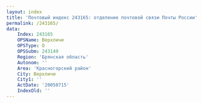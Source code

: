 ```yaml
---
layout: index
title: 'Почтовый индекс 243165: отделение почтовой связи Почты России'
permalink: /243165/
data:
    Index: 243165
    OPSName: Верхличи
    OPSType: О
    OPSSubm: 243149
    Region: 'Брянская область'
    Autonom: ''
    Area: 'Красногорский район'
    City: Верхличи
    City1: ''
    ActDate: '20050715'
    IndexOld: ''
---
```

